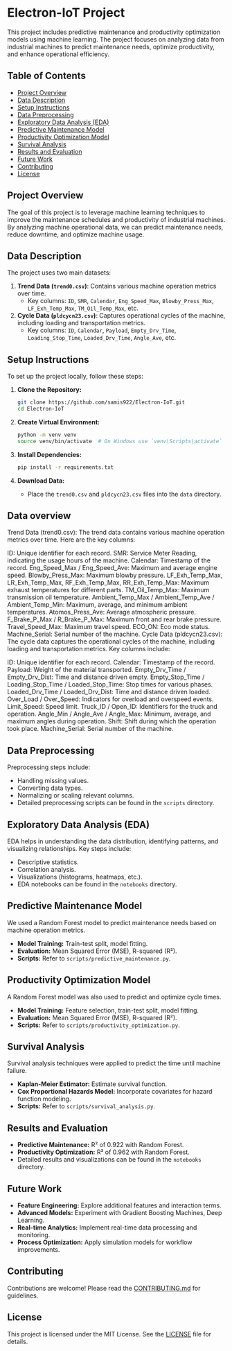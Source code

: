 # Electron-IoT Project

This project includes predictive maintenance and productivity optimization models using machine learning. The project focuses on analyzing data from industrial machines to predict maintenance needs, optimize productivity, and enhance operational efficiency.

## Table of Contents
- [Project Overview](#project-overview)
- [Data Description](#data-description)
- [Setup Instructions](#setup-instructions)
- [Data Preprocessing](#data-preprocessing)
- [Exploratory Data Analysis (EDA)](#exploratory-data-analysis-eda)
- [Predictive Maintenance Model](#predictive-maintenance-model)
- [Productivity Optimization Model](#productivity-optimization-model)
- [Survival Analysis](#survival-analysis)
- [Results and Evaluation](#results-and-evaluation)
- [Future Work](#future-work)
- [Contributing](#contributing)
- [License](#license)

## Project Overview
The goal of this project is to leverage machine learning techniques to improve the maintenance schedules and productivity of industrial machines. By analyzing machine operational data, we can predict maintenance needs, reduce downtime, and optimize machine usage.

## Data Description
The project uses two main datasets:
1. **Trend Data (`trend0.csv`)**: Contains various machine operation metrics over time.
    - Key columns: `ID`, `SMR`, `Calendar`, `Eng_Speed_Max`, `Blowby_Press_Max`, `LF_Exh_Temp_Max`, `TM_Oil_Temp_Max`, etc.
2. **Cycle Data (`pldcycn23.csv`)**: Captures operational cycles of the machine, including loading and transportation metrics.
    - Key columns: `ID`, `Calendar`, `Payload`, `Empty_Drv_Time`, `Loading_Stop_Time`, `Loaded_Drv_Time`, `Angle_Ave`, etc.

## Setup Instructions
To set up the project locally, follow these steps:

1. **Clone the Repository:**
    ```bash
    git clone https://github.com/samis922/Electron-IoT.git
    cd Electron-IoT
    ```

2. **Create Virtual Environment:**
    ```bash
    python -m venv venv
    source venv/bin/activate  # On Windows use `venv\Scripts\activate`
    ```

3. **Install Dependencies:**
    ```bash
    pip install -r requirements.txt
    ```

4. **Download Data:**
    - Place the `trend0.csv` and `pldcycn23.csv` files into the `data` directory.
## Data overview
Trend Data (trend0.csv):
The trend data contains various machine operation metrics over time. Here are the key columns:

ID: Unique identifier for each record.
SMR: Service Meter Reading, indicating the usage hours of the machine.
Calendar: Timestamp of the record.
Eng_Speed_Max / Eng_Speed_Ave: Maximum and average engine speed.
Blowby_Press_Max: Maximum blowby pressure.
LF_Exh_Temp_Max, LR_Exh_Temp_Max, RF_Exh_Temp_Max, RR_Exh_Temp_Max: Maximum exhaust temperatures for different parts.
TM_Oil_Temp_Max: Maximum transmission oil temperature.
Ambient_Temp_Max / Ambient_Temp_Ave / Ambient_Temp_Min: Maximum, average, and minimum ambient temperatures.
Atomos_Press_Ave: Average atmospheric pressure.
F_Brake_P_Max / R_Brake_P_Max: Maximum front and rear brake pressure.
Travel_Speed_Max: Maximum travel speed.
ECO_ON: Eco mode status.
Machine_Serial: Serial number of the machine.
Cycle Data (pldcycn23.csv):
The cycle data captures the operational cycles of the machine, including loading and transportation metrics. Key columns include:

ID: Unique identifier for each record.
Calendar: Timestamp of the record.
Payload: Weight of the material transported.
Empty_Drv_Time / Empty_Drv_Dist: Time and distance driven empty.
Empty_Stop_Time / Loading_Stop_Time / Loaded_Stop_Time: Stop times for various phases.
Loaded_Drv_Time / Loaded_Drv_Dist: Time and distance driven loaded.
Over_Load / Over_Speed: Indicators for overload and overspeed events.
Limit_Speed: Speed limit.
Truck_ID / Open_ID: Identifiers for the truck and operation.
Angle_Min / Angle_Ave / Angle_Max: Minimum, average, and maximum angles during operation.
Shift: Shift during which the operation took place.
Machine_Serial: Serial number of the machine.

## Data Preprocessing
Preprocessing steps include:
- Handling missing values.
- Converting data types.
- Normalizing or scaling relevant columns.
- Detailed preprocessing scripts can be found in the `scripts` directory.

## Exploratory Data Analysis (EDA)
EDA helps in understanding the data distribution, identifying patterns, and visualizing relationships. Key steps include:
- Descriptive statistics.
- Correlation analysis.
- Visualizations (histograms, heatmaps, etc.).
- EDA notebooks can be found in the `notebooks` directory.

## Predictive Maintenance Model
We used a Random Forest model to predict maintenance needs based on machine operation metrics.
- **Model Training:** Train-test split, model fitting.
- **Evaluation:** Mean Squared Error (MSE), R-squared (R²).
- **Scripts:** Refer to `scripts/predictive_maintenance.py`.

## Productivity Optimization Model
A Random Forest model was also used to predict and optimize cycle times.
- **Model Training:** Feature selection, train-test split, model fitting.
- **Evaluation:** Mean Squared Error (MSE), R-squared (R²).
- **Scripts:** Refer to `scripts/productivity_optimization.py`.

## Survival Analysis
Survival analysis techniques were applied to predict the time until machine failure.
- **Kaplan-Meier Estimator:** Estimate survival function.
- **Cox Proportional Hazards Model:** Incorporate covariates for hazard function modeling.
- **Scripts:** Refer to `scripts/survival_analysis.py`.

## Results and Evaluation
- **Predictive Maintenance:** R² of 0.922 with Random Forest.
- **Productivity Optimization:** R² of 0.962 with Random Forest.
- Detailed results and visualizations can be found in the `notebooks` directory.

## Future Work
- **Feature Engineering:** Explore additional features and interaction terms.
- **Advanced Models:** Experiment with Gradient Boosting Machines, Deep Learning.
- **Real-time Analytics:** Implement real-time data processing and monitoring.
- **Process Optimization:** Apply simulation models for workflow improvements.

## Contributing
Contributions are welcome! Please read the [CONTRIBUTING.md](CONTRIBUTING.md) for guidelines.

## License
This project is licensed under the MIT License. See the [LICENSE](LICENSE) file for details.
